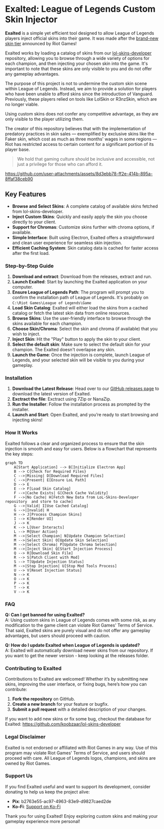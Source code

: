 # Exalted: League of Legends Custom Skin Injector

**Exalted** is a simple yet efficient tool designed to allow League of Legends players inject official skins into their game. It was made after the [brand-new skin tier](https://www.leagueoflegends.com/en-us/news/game-updates/dev-exalted-skins-the-mythic-shop-and-nexus-finishers/) announced by Riot Games!

Exalted works by loading a catalog of skins from our [lol-skins-developer](https://github.com/koobzaar/lol-skins-developer) repository, allowing you to browse through a wide variety of options for each champion, and then injecting your chosen skin into the game. It's important to note that these skins are only visible to you and do not offer any gameplay advantages.

The purpose of this project is not to undermine the custom skin scene within League of Legends. Instead, we aim to provide a solution for players who have been unable to afford skins since the introduction of Vanguard. Previously, these players relied on tools like LolSkin or R3nzSkin, which are no longer viable.

Using custom skins does not confer any competitive advantage, as they are only visible to the player utilizing them. 

The creator of this repository believes that with the implementation of predatory practices in skin sales — exemplified by exclusive skins like the Faker skin, which cost as much as three months' wages in some regions — Riot has restricted access to certain content for a significant portion of its player base. 

> We hold that gaming culture should be inclusive and accessible, not just a privilege for those who can afford it.

https://github.com/user-attachments/assets/8d3ebb78-ff2e-414b-895a-8ffaf38ceb90

## Key Features

- **Browse and Select Skins**: A complete catalog of available skins fetched from lol-skins-developer.
- **Inject Custom Skins**: Quickly and easily apply the skin you choose directly to your client.
- **Support for Chromas**: Customize skins further with chroma options, if available.
- **Simple Interface**: Built using Electron, Exalted offers a straightforward and clean user experience for seamless skin injection.
- **Efficient Caching System**: Skin catalog data is cached for faster access after the first load.

### Step-by-Step Guide

1. **Download and extract**: Download from the releases, extract and run.
2. **Launch Exalted**: Start by launching the Exalted application on your computer.
3. **Ensure League of Legends Path**: The program will prompt you to confirm the installation path of League of Legends. It's probably on `C:\Riot Games\League of Legends\Game`
4. **Load Skin Catalog**: Exalted will either load the skins from a cached catalog or fetch the latest skin data from online resources.
5. **Browse Skins**: Use the user-friendly interface to browse through the skins available for each champion.
6. **Choose Skin/Chroma**: Select the skin and chroma (if available) that you wish to inject.
7. **Inject Skin**: Hit the "Play" button to apply the skin to your client.
8. **Select the default skin**: Make sure to select the default skin for your champion. The Exalted doesn't overlapse any skin.
9. **Launch the Game**: Once the injection is complete, launch League of Legends, and your selected skin will be visible to you during your gameplay.

### Installation

1. **Download the Latest Release**: Head over to our [GitHub releases page](https://github.com/koobzaar/Exalted/releases) to download the latest version of Exalted.
2. **Exctract the file**: Exctract using 7Zip or NanaZip.
3. **Run the Installer**: Follow the installation process as prompted by the installer.
4. **Launch and Start**: Open Exalted, and you’re ready to start browsing and injecting skins!
### How It Works

Exalted follows a clear and organized process to ensure that the skin injection is smooth and easy for users. Below is a flowchart that represents the key steps:

```mermaid
graph TD
    A[Start Application] --> B[Initialize Electron App]
    B --> C{Check for Required Files}
    C -->|Missing| D[Download Required Files]
    C -->|Present| E[Ensure LoL Path]
    D --> E
    E --> F[Load Skin Catalog]
    F -->|Cache Exists| G[Check Cache Validity]
    F -->|No Cache| H[Fetch New Data from LoL-Skins-Developer repository  and store to cache]
    G -->|Valid| I[Use Cached Catalog]
    G -->|Invalid| H
    H --> J[Process Champion Skins]
    I --> K[Render UI]
    J --> K
    K --> L[User Interacts]
    L --> M{User Action}
    M -->|Select Champion| N[Update Champion Selection]
    M -->|Select Skin| O[Update Skin Selection]
    M -->|Select Chroma| P[Update Chroma Selection]
    M -->|Inject Skin| Q[Start Injection Process]
    Q --> R[Download Skin File]
    R --> S[Patch Client with Mod]
    S --> T[Update Injection Status]
    M -->|Stop Injection| U[Stop Mod Tools Process]
    U --> V[Reset Injection Status]
    N --> K
    O --> K
    P --> K
    T --> K
    V --> K
```

### FAQ

**Q: Can I get banned for using Exalted?**  
A: Using custom skins in League of Legends comes with some risk, as any modification to the game client can violate Riot Games' Terms of Service. That said, Exalted skins are purely visual and do not offer any gameplay advantages, but users should proceed with caution.

**Q: How do I update Exalted when League of Legends is updated?**  
A: Exalted will automatically download newer skins from our repository. If you want to get the newer version - keep looking at the releases folder.

### Contributing to Exalted

Contributions to Exalted are welcomed! Whether it’s by submitting new skins, improving the user interface, or fixing bugs, here’s how you can contribute:

1. **Fork the repository** on GitHub.
2. **Create a new branch** for your feature or bugfix.
3. **Submit a pull request** with a detailed description of your changes.

If you want to add new skins or fix some bug, checkout the database for Exalted: https://github.com/koobzaar/lol-skins-developer

### Legal Disclaimer

Exalted is not endorsed or affiliated with Riot Games in any way. Use of this program may violate Riot Games' Terms of Service, and users should proceed with care. All League of Legends logos, champions, and skins are owned by Riot Games.

### Support Us

If you find Exalted useful and want to support its development, consider donating to help us keep the project alive:

- **Pix**: b2763e55-ac97-4963-83e9-d9827caed2de
- **Ko-Fi**: [Support on Ko-Fi](https://ko-fi.com/koobzaar)

Thank you for using Exalted! Enjoy exploring custom skins and making your gameplay experience more personal!

